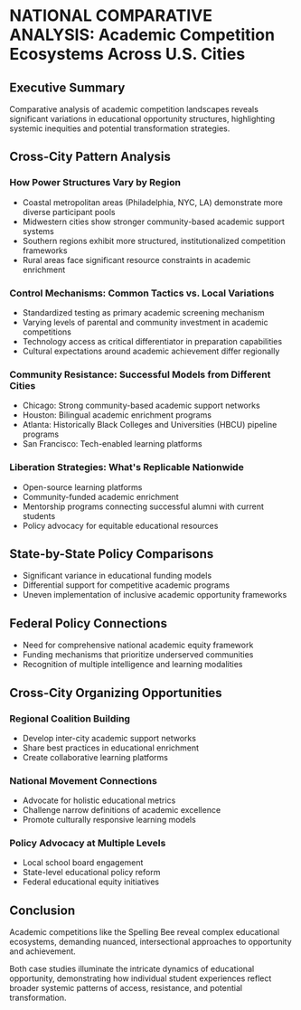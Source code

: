 # NATIONAL COMPARATIVE ANALYSIS: Academic Competition Ecosystems Across U.S. Cities

## Executive Summary
Comparative analysis of academic competition landscapes reveals significant variations in educational opportunity structures, highlighting systemic inequities and potential transformation strategies.

## Cross-City Pattern Analysis

### How Power Structures Vary by Region
- Coastal metropolitan areas (Philadelphia, NYC, LA) demonstrate more diverse participant pools
- Midwestern cities show stronger community-based academic support systems
- Southern regions exhibit more structured, institutionalized competition frameworks
- Rural areas face significant resource constraints in academic enrichment

### Control Mechanisms: Common Tactics vs. Local Variations
- Standardized testing as primary academic screening mechanism
- Varying levels of parental and community investment in academic competitions
- Technology access as critical differentiator in preparation capabilities
- Cultural expectations around academic achievement differ regionally

### Community Resistance: Successful Models from Different Cities
- Chicago: Strong community-based academic support networks
- Houston: Bilingual academic enrichment programs
- Atlanta: Historically Black Colleges and Universities (HBCU) pipeline programs
- San Francisco: Tech-enabled learning platforms

### Liberation Strategies: What's Replicable Nationwide
- Open-source learning platforms
- Community-funded academic enrichment
- Mentorship programs connecting successful alumni with current students
- Policy advocacy for equitable educational resources

## State-by-State Policy Comparisons
- Significant variance in educational funding models
- Differential support for competitive academic programs
- Uneven implementation of inclusive academic opportunity frameworks

## Federal Policy Connections
- Need for comprehensive national academic equity framework
- Funding mechanisms that prioritize underserved communities
- Recognition of multiple intelligence and learning modalities

## Cross-City Organizing Opportunities
### Regional Coalition Building
- Develop inter-city academic support networks
- Share best practices in educational enrichment
- Create collaborative learning platforms

### National Movement Connections
- Advocate for holistic educational metrics
- Challenge narrow definitions of academic excellence
- Promote culturally responsive learning models

### Policy Advocacy at Multiple Levels
- Local school board engagement
- State-level educational policy reform
- Federal educational equity initiatives

## Conclusion
Academic competitions like the Spelling Bee reveal complex educational ecosystems, demanding nuanced, intersectional approaches to opportunity and achievement.

Both case studies illuminate the intricate dynamics of educational opportunity, demonstrating how individual student experiences reflect broader systemic patterns of access, resistance, and potential transformation.
